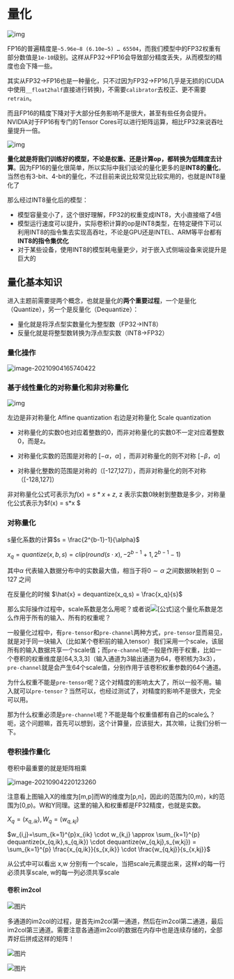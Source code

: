 # **量化**

![img](D:\notebook\post\机器学习\img\v2-5fb5dff51514ed3ec16640d92b4b21b5_b.jpg)

FP16的普遍精度是`~5.96e−8 (6.10e−5) … 65504`，而我们模型中的FP32权重有部分数值是`1e-10`级别。这样从FP32->FP16会导致部分精度丢失，从而模型的精度也会下降一些。

其实从FP32->FP16也是一种量化，只不过因为FP32->FP16几乎是无损的(CUDA中使用`__float2half`直接进行转换)，不需要`calibrator`去校正、更不需要`retrain`。

而且FP16的精度下降对于大部分任务影响不是很大，甚至有些任务会提升。NVIDIA对于FP16有专门的Tensor Cores可以进行矩阵运算，相比FP32来说吞吐量提升一倍。

![img](img\v2-0893272bd4a45b3a40b845928c4ed4ec_b.jpg)

**量化就是将我们训练好的模型，不论是权重、还是计算op，都转换为低精度去计算**。因为FP16的量化很简单，所以实际中我们谈论的量化更多的是**INT8的量化**，当然也有3-bit、4-bit的量化，不过目前来说比较常见比较实用的，也就是INT8量化了

那么经过INT8量化后的模型：

- 模型容量变小了，这个很好理解，FP32的权重变成INT8，大小直接缩了4倍
- 模型运行速度可以提升，实际卷积计算的op是INT8类型，在特定硬件下可以利用INT8的指令集去实现高吞吐，不论是GPU还是INTEL、ARM等平台都有**INT8的指令集优化**
- 对于某些设备，使用INT8的模型耗电量更少，对于嵌入式侧端设备来说提升是巨大的



## **量化基本知识**

进入主题前需要提两个概念，也就是量化的**两个重要过程**，一个是量化（Quantize），另一个是反量化（Dequantize）：

- 量化就是将浮点型实数量化为整型数（FP32->INT8）
- 反量化就是将整型数转换为浮点型实数（INT8->FP32）

### 量化操作



![image-20210904165740422](D:\notebook\post\机器学习\img\image-20210904165740422.png)



### **基于线性量化的对称量化和非对称量化**

![img](D:\notebook\post\机器学习\img\v2-97354bedca06e959cd19bcab197118e2_b.jpg)

左边是非对称量化 Affine quantization  右边是对称量化 Scale quantization

- 对称量化的实数0也对应着整数的0，而非对称量化的实数0不一定对应着整数0，而是z。
  
- 对称量化实数的范围是对称的 $[-\alpha，\alpha]$ ，而非对称量化的则不对称 $[-\beta，\alpha]$ 

- 对称量化整数的范围是对称的（[-127,127]），而非对称量化的则不对称（[-128,127]）



非对称量化公式可表示为$f(x) = s*x + z$, z 表示实数0映射到整数是多少，对称量化公式表示为$f(x) = s*x $ 



### 对称量化

s量化系数的计算$s = \frac{2^{b-1}-1}{\alpha}$

$x_q = quantize(x,b,s) = clip(round(s\cdot x),-2^{b-1}+1,2^{b-1}-1)$

其中$\alpha$ 代表输入数据分布中的实数最大值，相当于将$0 \sim \alpha$ 之间数据映射到  $0 \sim 127$ 之间

在反量化的时候 $\hat{x} = dequantize(x_q,s) = \frac{x_q}{s}$

那么实际操作过程中，scale系数是怎么用呢？或者说![[公式]](https://www.zhihu.com/equation?tex=s)这个量化系数是怎么作用于所有的输入、所有的权重呢？



一般量化过程中，有`pre-tensor`和`pre-channel`两种方式，`pre-tensor`显而易见，就是对于同一块输入（比如某个卷积前的输入tensor）我们采用一个scale，该层所有的输入数据共享一个scale值；而`pre-channel`呢一般是作用于权重，比如一个卷积的权重维度是[64,3,3,3]（输入通道为3输出通道为64，卷积核为3x3），`pre-channel`就是会产生64个scale值，分别作用于该卷积权重参数的64个通道。

为什么权重不能是`pre-tensor`呢？这个对精度的影响太大了，所以一般不用。输入就可以`pre-tensor`？当然可以，也经过测试了，对精度的影响不是很大，完全可以用。

那为什么权重必须是`pre-channel`呢？不能是每个权重值都有自己的scale么？呃，这个问题嘛，首先可以想到，这个计算量，应该挺大，其次嘛，让我们分析一下。

### **卷积操作量化**

卷积中最重要的就是矩阵相乘

![image-20210904220123260](img\image-20210904220123260.png)

注意看上图输入X的维度为[m,p]而W的维度为[p,n]，因此i的范围为[0,m)，k的范围为[0,p)。W和Y同理。这里的输入和权重都是FP32精度，也就是实数。

$X_q = (x_{q,ik}),W_q = (w_{q,kj})$

$w_{i,j}=\sum_{k=1}^{p}x_{ik} \cdot w_{k,j} \approx \sum_{k=1}^{p} dequantize(x_{q,ik},s_{q,ik}) \cdot dequantize(w_{q,kj},s_{w,kj}) = \sum_{k=1}^{p} \frac{x_{q,ik}}{s_{x,ik}} \cdot  \frac{w_{q,kj}}{s_{x,kj}}$

 从公式中可以看出 x,w 分别有一个scale，当把scale元素提出来，这样x的每一行必须共享scale, w的每一列必须共享scale



#### 卷积 im2col

![图片](img\640wgwrjgpwrgjw)



多通道的im2col的过程，是首先im2col第一通道，然后在im2col第二通道，最后im2col第三通道。需要注意各通道im2col的数据在内存中也是连续存储的，全部弄好后拼成这样的矩阵！

![图片](img\640wgrejgpwrbnwpbnprbnp)

![图片](img\640vsjdjgpwgjwprgjwrgnw;rgnw)


